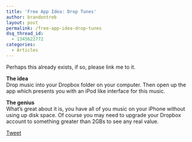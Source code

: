 ```yaml
---
title: 'Free App Idea: Drop Tunes'
author: brandontreb
layout: post
permalink: /free-app-idea-drop-tunes
dsq_thread_id:
  - 1345622772
categories:
  - Articles
---
```

Perhaps this already exists, if so, please link me to it.

**The idea**  
Drop music into your Dropbox folder on your computer. Then open up the app which presents you with an iPod like interface for this music.

**The genius**  
What&#8217;s great about it is, you have all of you music on your iPhone without using up disk space. Of course you may need to upgrade your Dropbox account to something greater than 2GBs to see any real value.

<div style="">
  <a href="http://twitter.com/share" class="twitter-share-button" data-count="horizontal" data-text="Free App Idea: Drop Tunes" data-url="http://brandontreb.com/free-app-idea-drop-tunes"  data-via="brandontreb" data-related="brandontreb:">Tweet</a>
</div>